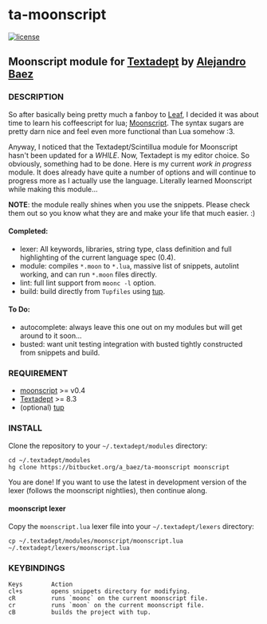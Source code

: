 # ta-moonscript
[![license][6i]][6l]
## Moonscript module for [Textadept][1] by [Alejandro Baez][2]

### DESCRIPTION

So after basically being pretty much a fanboy to [Leaf][3],
I decided it was about time to learn his coffeescript for lua; [Moonscript][4].
The syntax sugars are pretty darn nice and feel even more functional than Lua
somehow :3.

Anyway, I noticed that the Textadept/Scintillua module for Moonscript hasn't
been updated for a *WHILE*. Now, Textadept is my editor choice. So obviously,
something had to be done. Here is my current *work in progress* module.
It does already have quite a number of options and will continue to progress
more as I actually use the language. Literally learned Moonscript while making
this module...

**NOTE**: the module really shines when you use the snippets. Please check them
out so you know what they are and make your life that much easier. :)

#### Completed:
*   lexer: All keywords, libraries, string type, class definition and full
highlighting of the current language spec (0.4).
*   module: compiles `*.moon` to `*.lua`, massive list of snippets, autolint
working, and can run `*.moon` files directly.
*   lint: full lint support from `moonc -l` option.
*   build: build directly from `Tupfiles` using [tup][5].

#### To Do:
*   autocomplete: always leave this one out on my modules but will get around
to it soon...
*   busted: want unit testing integration with busted tightly constructed from
snippets and build.

### REQUIREMENT
*   [moonscript][4] >= v0.4
*   [Textadept][1] >= 8.3
*   (optional) [tup][5]

### INSTALL
Clone the repository to your `~/.textadept/modules` directory:

```
cd ~/.textadept/modules
hg clone https://bitbucket.org/a_baez/ta-moonscript moonscript
```

You are done! If you want to use the latest in development version of the lexer
(follows the moonscript nightlies), then continue along.

#### moonscript lexer
Copy the `moonscript.lua` lexer file into your `~/.textadept/lexers` directory:

```
cp ~/.textadept/modules/moonscript/moonscript.lua ~/.textadept/lexers/moonscript.lua
```

### KEYBINDINGS

    Keys        Action
    cl+s        opens snippets directory for modifying.
    cR          runs `moonc` on the current moonscript file.
    cr          runs `moon` on the current moonscript file.
    cB          builds the project with tup.

[1]: http://foicica.com/textadept/
[2]: https://twitter.com/a_baez
[3]: https://twitter.com/moonscript
[4]: http://moonscript.org/
[5]: http://gittup.org/tup/
[6i]: https://img.shields.io/badge/license-MIT-green.svg
[6l]: ./LICENSE
